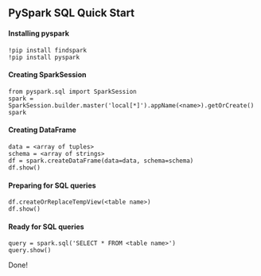 ## PySpark SQL Quick Start
#### Installing pyspark
    !pip install findspark
    !pip install pyspark
#### Creating SparkSession
    from pyspark.sql import SparkSession
    spark = SparkSession.builder.master('local[*]').appName(<name>).getOrCreate()
    spark
#### Creating DataFrame
    data = <array of tuples>
    schema = <array of strings>
    df = spark.createDataFrame(data=data, schema=schema)
    df.show()
#### Preparing for SQL queries
    df.createOrReplaceTempView(<table name>)
    df.show()
#### Ready for SQL queries
    query = spark.sql('SELECT * FROM <table name>')
    query.show()
Done!
